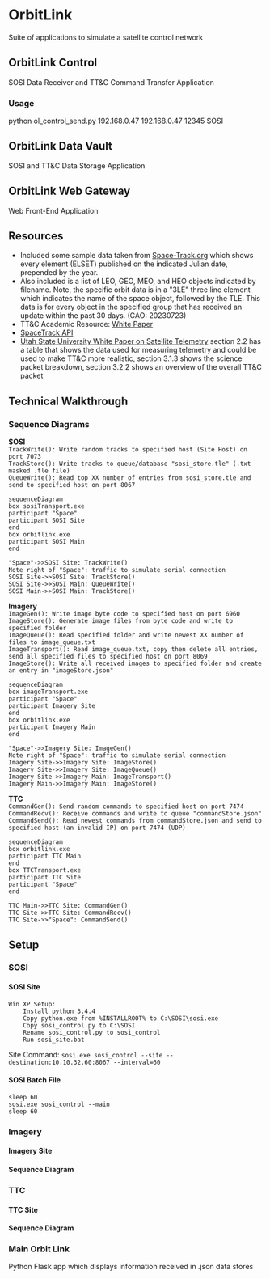 # OrbitLink
Suite of applications to simulate a satellite control network

## OrbitLink Control
SOSI Data Receiver and TT&C Command Transfer Application

### Usage
python ol_control_send.py 192.168.0.47 192.168.0.47 12345 SOSI

## OrbitLink Data Vault
SOSI and TT&C Data Storage Application

## OrbitLink Web Gateway
Web Front-End Application

## Resources
- Included some sample data taken from [Space-Track.org](space-track.org/#recent) which shows every element (ELSET) published on the indicated Julian date, prepended by the year.  
- Also included is a list of LEO, GEO, MEO, and HEO objects indicated by filename. Note, the specific orbit data is in a "3LE" three line element which indicates the name of the space object, followed by the TLE. This data is for every object in the specified group that has received an update within the past 30 days. (CAO: 20230723)
- TT&C Academic Resource: [White Paper](https://link.springer.com/referenceworkentry/10.1007/978-1-4419-7671-0_69)
- [SpaceTrack API](https://www.space-track.org/documentation#api-formats)
- [Utah State University White Paper on Satellite Telemetry](https://digitalcommons.usu.edu/cgi/viewcontent.cgi?article=8846&context=etd) section 2.2 has a table that shows the data used for measuring telemetry and could be used to make TT&C more realistic, section 3.1.3 shows the science packet breakdown, section 3.2.2 shows an overview of the overall TT&C packet

## Technical Walkthrough
### Sequence Diagrams
**SOSI**  
`TrackWrite(): Write random tracks to specified host (Site Host) on port 7073`  
`TrackStore(): Write tracks to queue/database "sosi_store.tle" (.txt masked .tle file)`  
`QueueWrite(): Read top XX number of entries from sosi_store.tle and send to specified host on port 8067`  

```mermaid
sequenceDiagram
box sosiTransport.exe
participant "Space"
participant SOSI Site
end
box orbitlink.exe
participant SOSI Main
end

"Space"->>SOSI Site: TrackWrite()
Note right of "Space": traffic to simulate serial connection 
SOSI Site->>SOSI Site: TrackStore()
SOSI Site->>SOSI Main: QueueWrite()
SOSI Main->>SOSI Main: TrackStore()
```
**Imagery**  
`ImageGen(): Write image byte code to specified host on port 6960` 
`ImageStore(): Generate image files from byte code and write to specified folder`  
`ImageQueue(): Read specified folder and write newest XX number of files to image_queue.txt`  
`ImageTransport(): Read image_queue.txt, copy then delete all entries, send all specified files to specified host on port 8069`  
`ImageStore(): Write all received images to specified folder and create an entry in "imageStore.json"`

```mermaid
sequenceDiagram
box imageTransport.exe
participant "Space"
participant Imagery Site
end
box orbitlink.exe
participant Imagery Main
end

"Space"->>Imagery Site: ImageGen()
Note right of "Space": traffic to simulate serial connection 
Imagery Site->>Imagery Site: ImageStore()
Imagery Site->>Imagery Site: ImageQueue()
Imagery Site->>Imagery Main: ImageTransport()
Imagery Main->>Imagery Main: ImageStore()
```
**TTC**  
`CommandGen(): Send random commands to specified host on port 7474`  
`CommandRecv(): Receive commands and write to queue "commandStore.json"`
`CommandSend(): Read newest commands from commandStore.json and send to specified host (an invalid IP) on port 7474 (UDP)`

```mermaid
sequenceDiagram
box orbitlink.exe
participant TTC Main
end
box TTCTransport.exe
participant TTC Site
participant "Space"
end

TTC Main->>TTC Site: CommandGen()
TTC Site->>TTC Site: CommandRecv()
TTC Site->>"Space": CommandSend()
```
## Setup
### SOSI 
#### SOSI Site
    Win XP Setup:
        Install python 3.4.4
        Copy python.exe from %INSTALLROOT% to C:\SOSI\sosi.exe
        Copy sosi_control.py to C:\SOSI
        Rename sosi_control.py to sosi_control
        Run sosi_site.bat
        
Site Command: `sosi.exe sosi_control --site --destination:10.10.32.60:8067 --interval=60`

#### SOSI Batch File
```shell
sleep 60
sosi.exe sosi_control --main
sleep 60
```
### Imagery 

#### Imagery Site

#### Sequence Diagram


### TTC 

#### TTC Site

#### Sequence Diagram


### Main Orbit Link

Python Flask app which displays information received in .json data stores
